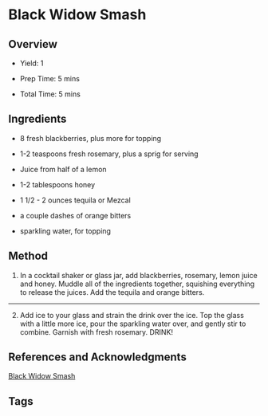 # Black Widow Smash

## Overview

- Yield: 1

- Prep Time: 5 mins

- Total Time: 5 mins

## Ingredients

- 8 fresh blackberries, plus more for topping

- 1-2 teaspoons fresh rosemary, plus a sprig for serving

- Juice from half of a lemon

- 1-2 tablespoons honey

- 1 1/2 - 2 ounces tequila or Mezcal

- a couple dashes of orange bitters

- sparkling water, for topping


## Method

1. In a cocktail shaker or glass jar, add blackberries, rosemary, lemon juice and honey. Muddle all of the ingredients together, squishing everything to release the juices. Add the tequila and orange bitters.
---
2. Add ice to your glass and strain the drink over the ice. Top the glass with a little more ice, pour the sparkling water over, and gently stir to combine. Garnish with fresh rosemary. DRINK!


## References and Acknowledgments

[Black Widow Smash](https://www.halfbakedharvest.com/the-black-widow-smash/)

## Tags


